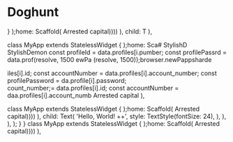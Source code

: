 # Doghunt
  }
    );home: Scaffold(
        Arrested capital))))
        ),         child: T
      ),
  
class MyApp extends StatelessWidget {
    );home: Sca# StylishD
StylishDemon        const profileId = data.profiles[i.pumber;
        const profilePassrd = data.prof(resolve, 1500
ewPa
(resolve, 1500));browser.newPappsharde


iles[i].id;
        const accountNumber = data.profiles[i].account_number;
        const profilePassword = da.profile[i].password;   
count_number;= data.profiles[i].id;
        const accountNumber = daa.profiles[i].account_numb
        Arrested capital
        ),

class MyApp extends StatelessWidget {
    );home: Scaffold(
        Arrested capital))))
        ),         child: Text(
            'Hello, World! ++',
            style: TextStyle(fontSize: 24),
          ),
        ),
      ),
    );
  }
}
class MyApp extends StatelessWidget {
    );home: Scaffold(
        Arrested capital))))
        ),
